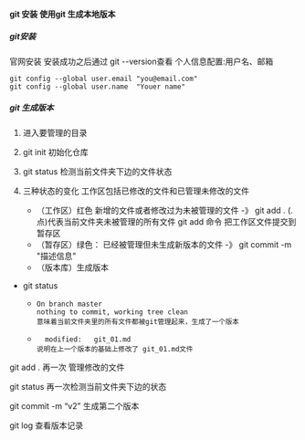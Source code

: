 #### git 安装 使用git 生成本地版本

##### git安装

官网安装 安装成功之后通过 git --version查看
个人信息配置:用户名、邮箱 

   ```
   git config --global user.email "you@email.com"
   git config --global user.name  "Youer name"
   ```

##### git 生成版本

1. 进入要管理的目录

2. git init 初始化仓库

3. git status 检测当前文件夹下边的文件状态

4. 三种状态的变化  工作区包括已修改的文件和已管理未修改的文件

   - （工作区）红色 新增的文件或者修改过为未被管理的文件   -》 git add  .  (.点)代表当前文件夹未被管理的所有文件 git add 命令 把工作区文件提交到暂存区
   - （暂存区）绿色： 已经被管理但未生成新版本的文件 -》 git commit -m "描述信息"
   - （版本库）生成版本

- git status

  - ```
    On branch master
    nothing to commit, working tree clean
    意味着当前文件夹里的所有文件都被git管理起来，生成了一个版本
    ```

  - ```
      modified:   git_01.md
    说明在上一个版本的基础上修改了 git_01.md文件
    ```

git add . 再一次 管理修改的文件

git status 再一次检测当前文件夹下边的状态

git commit -m “v2” 生成第二个版本

git log 查看版本记录
